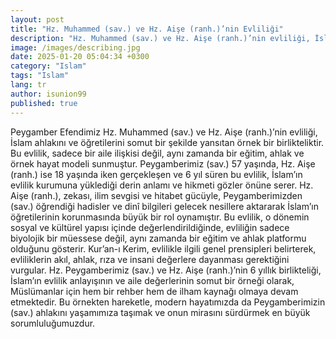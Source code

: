 ```yaml
---
layout: post
title: "Hz. Muhammed (sav.) ve Hz. Aişe (ranh.)’nin Evliliği"
description: "Hz. Muhammed (sav.) ve Hz. Aişe (ranh.)’nin evliliği, İslam ahlakını ve öğretilerini somut olarak yansıtan bir birlikteliktir."
image: /images/describing.jpg
date: 2025-01-20 05:04:34 +0300
category: "Islam" 
tags: "Islam" 
lang: tr
author: isunion99
published: true
---
```


<div class="frame">
  <p>Peygamber Efendimiz Hz. Muhammed (sav.) ve Hz. Aişe (ranh.)’nin evliliği, İslam ahlakını ve öğretilerini somut bir şekilde yansıtan örnek bir birlikteliktir. Bu evlilik, sadece bir aile ilişkisi değil, aynı zamanda bir eğitim, ahlak ve örnek hayat modeli sunmuştur. Peygamberimiz (sav.) 57 yaşında, Hz. Aişe (ranh.) ise 18 yaşında iken gerçekleşen ve 6 yıl süren bu evlilik, İslam’ın evlilik kurumuna yüklediği derin anlamı ve hikmeti gözler önüne serer. Hz. Aişe (ranh.), zekası, ilim sevgisi ve hitabet gücüyle, Peygamberimizden (sav.) öğrendiği hadisler ve dinî bilgileri gelecek nesillere aktararak İslam’ın öğretilerinin korunmasında büyük bir rol oynamıştır. Bu evlilik, o dönemin sosyal ve kültürel yapısı içinde değerlendirildiğinde, evliliğin sadece biyolojik bir müessese değil, aynı zamanda bir eğitim ve ahlak platformu olduğunu gösterir. Kur’an-ı Kerim, evlilikle ilgili genel prensipleri belirterek, evliliklerin akıl, ahlak, rıza ve insani değerlere dayanması gerektiğini vurgular. Hz. Peygamberimiz (sav.) ve Hz. Aişe (ranh.)’nin 6 yıllık birlikteliği, İslam’ın evlilik anlayışının ve aile değerlerinin somut bir örneği olarak, Müslümanlar için hem bir rehber hem de ilham kaynağı olmaya devam etmektedir. Bu örnekten hareketle, modern hayatımızda da Peygamberimizin (sav.) ahlakını yaşamımıza taşımak ve onun mirasını sürdürmek en büyük sorumluluğumuzdur.</p>
</div>